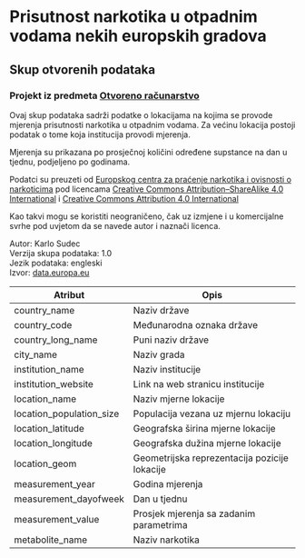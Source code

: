 
# Prisutnost narkotika u otpadnim vodama nekih europskih gradova
## Skup otvorenih podataka

### Projekt iz predmeta [Otvoreno računarstvo](https://www.fer.unizg.hr/predmet/or)

Ovaj skup podataka sadrži podatke o lokacijama na kojima se provode mjerenja prisutnosti narkotika u otpadnim vodama.
Za većinu lokacija postoji podatak o tome koja institucija provodi mjerenja.

Mjerenja su prikazana po prosječnoj količini određene supstance na dan u tjednu, podjeljeno po godinama.

Podatci su preuzeti od [Europskog centra za praćenje narkotika i ovisnosti o narkoticima](https://www.emcdda.europa.eu/)
pod licencama [Creative Commons Attribution–ShareAlike 4.0 International](https://creativecommons.org/licenses/by-sa/4.0/deed.hr) i [Creative Commons Attribution 4.0 International](https://creativecommons.org/licenses/by/4.0/deed.hr)

Kao takvi mogu se koristiti neograničeno, čak uz izmjene i u komercijalne svrhe pod uvjetom da se navede autor i naznači licenca.

Autor: Karlo Sudec  
Verzija skupa podataka: 1.0  
Jezik podataka: engleski   
Izvor: [data.europa.eu](https://data.europa.eu/data/datasets/drugs-in-municipal-wastewater-in-selected-european-cities?locale=en)

| Atribut | Opis |
| --- | --- |
| country_name | Naziv države |
| country_code | Međunarodna oznaka države |
| country_long_name | Puni naziv države |
| city_name | Naziv grada |
| institution_name | Naziv institucije |
| institution_website | Link na web stranicu institucije |
| location_name | Naziv mjerne lokacije |
| location_population_size | Populacija vezana uz mjernu lokaciju |
| location_latitude | Geografska širina mjerne lokacije |
| location_longitude | Geografska dužina mjerne lokacije |
| location_geom | Geometrijska reprezentacija pozicije lokacije |
| measurement_year | Godina mjerenja |
| measurement_dayofweek | Dan u tjednu |
| measurement_value | Prosjek mjerenja sa zadanim parametrima |
| metabolite_name | Naziv narkotika |
